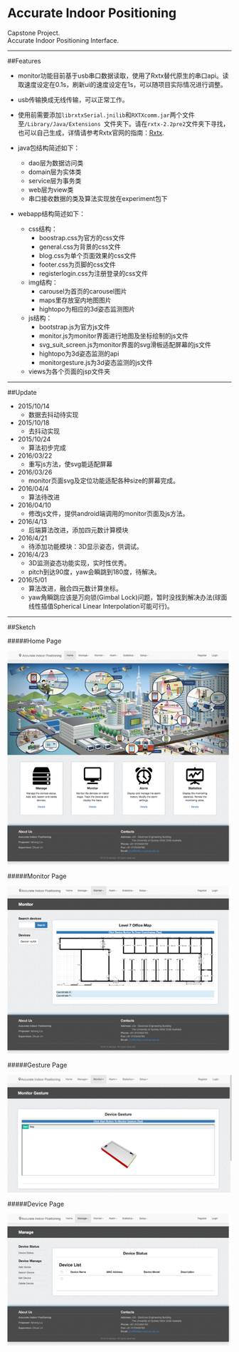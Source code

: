 # Accurate Indoor Positioning
Capstone Project.<br>
Accurate Indoor Positioning Interface.<br>

****
##Features
* monitor功能目前基于usb串口数据读取，使用了Rxtx替代原生的串口api。读取速度设定在0.1s，刷新ui的速度设定在1s，可以随项目实际情况进行调整。
* usb传输换成无线传输，可以正常工作。
* 使用前需要添加`librxtxSerial.jnilib`和`RXTXcomm.jar`两个文件至`/Library/Java/Extensions `文件夹下。请在`rxtx-2.2pre2`文件夹下寻找，也可以自己生成，详情请参考Rxtx官网的指南：[Rxtx](http://rxtx.qbang.org).
* java包结构简述如下：
	* dao层为数据访问类
	* domain层为实体类
	* service层为事务类
	* web层为view类
	* 串口接收数据的类及算法实现放在experiment包下

* webapp结构简述如下：
	* css结构：
		* boostrap.css为官方的css文件
		* general.css为背景的css文件
		* blog.css为单个页面效果的css文件
		* footer.css为页脚的css文件
		* registerlogin.css为注册登录的css文件
	* img结构：
		* carousel为首页的carousel图片
		* maps里存放室内地图图片
		* hightopo为相应的3d姿态监测图片
	* js结构：
		* bootstrap.js为官方js文件
		* monitor.js为monitor界面进行地图及坐标绘制的js文件
		* svg_suit_screen.js为monitor界面的svg滑板适配屏幕的js文件
		* hightopo为3d姿态监测的api
		* monitorgesture.js为3d姿态监测的js文件
	* views为各个页面的jsp文件夹

****
##Update
* 2015/10/14
	* 数据去抖动待实现
* 2015/10/18
	* 去抖动实现
* 2015/10/24
	* 算法初步完成
* 2016/03/22
	* 重写js方法，使svg能适配屏幕
* 2016/03/26
	* monitor页面svg及定位功能适配各种size的屏幕完成。
* 2016/04/4
	* 算法待改进
* 2016/04/10
	* 修改js文件，提供android端调用的monitor页面及js方法。
* 2016/4/13
	* 后端算法改进，添加四元数计算模块
* 2016/4/21
	* 待添加功能模块：3D显示姿态，供调试。
* 2016/4/23
	* 3D监测姿态功能实现，实时性优秀。
	* pitch到达90度，yaw会瞬跳到180度，待解决。
* 2016/5/01
	* 算法改进，融合四元数计算坐标。
	* yaw角瞬跳应该是万向锁(Gimbal Lock)问题，暂时没找到解决办法(球面线性插值Spherical Linear Interpolation可能可行)。

****
##Sketch

#####Home Page

![Home Page](https://github.com/kekulyh/AccurateIndoorPositioning/blob/master/pic/homepage.png "Home Page")

#####Monitor Page

![Monitor Page](https://github.com/kekulyh/AccurateIndoorPositioning/blob/master/pic/monitorpage.png "Monitor Page")

#####Gesture Page

![Gesture Page](https://github.com/kekulyh/AccurateIndoorPositioning/blob/master/pic/gesturepage.png "Gesture Page")

#####Device Page

![Device Page](https://github.com/kekulyh/AccurateIndoorPositioning/blob/master/pic/devicepage.png "Device Page")


